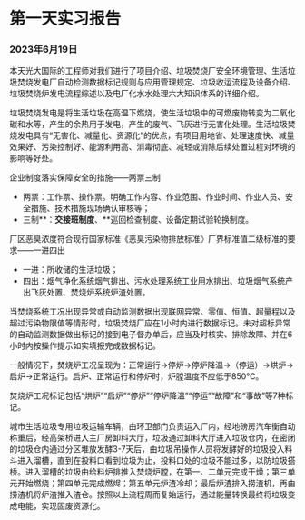 # 第一天实习报告

### 2023年6月19日

本天光大国际的工程师对我们进行了项目介绍、垃圾焚烧厂安全环境管理、生活垃圾焚烧发电厂自动检测数据标记规则与应用管理规定、垃圾收运流程及设备介绍、垃圾焚烧炉发电流程综述以及电厂化水水处理六大知识体系的详细介绍。

垃圾焚烧发电是将生活垃圾在高温下燃烧，使生活垃圾中的可燃废物转变为二氧化碳和水等，产生的余热用于发电，产生的废气、飞灰进行无害化处理。生活垃圾焚烧发电具有“无害化、减量化、资源化”的优点，有项目用地省、处理速度快、减量效果好、污染控制好、能源利用高、消毒彻底、减轻或消除后续处置过程对环境的影响等好处。

企业制度落实保障安全的措施——两票三制

* 两票：工作票、操作票。明确工作内容、作业范围、作业时间、作业人员、安全措施、技术措施现场确认审核等；
* 三制**：**交接班制度**、**巡回检查制度、设备定期试验轮换制度。

厂区恶臭浓度符合现行国家标准《恶臭污染物排放标准》厂界标准值二级标准的要求——一进四出

* 一进：所收储的生活垃圾；
* 四出：烟气净化系统烟气排出、污水处理系统工业用水排出、垃圾烟气系统产出飞灰处置、焚烧炉系统炉渣处置。

当焚烧系统工况出现异常或自动监测数据出现联网异常、零值、恒值、超量程以及超过污染物限值等情形时，垃圾焚烧厂应在1小时内进行数据标记。未对超标异常的自动监测数据做出标记的接到电子督办单后，应当及时核实、排除故障、并在6小时内按操作提示如实填报完成数据标记。

一般情况下，焚烧炉工况呈现为：正常运行→停炉→停炉降温→（停运）→烘炉→启炉→正常运行。启炉、正常运行和停炉时，炉膛温度不应低于850℃。

焚烧炉工况标记包括“烘炉”“启炉”“停炉”“停炉降温”“停运”“故障”和“事故”等7种标记。

城市生活垃圾专用垃圾运输车辆，由环卫部门负责运入厂内，经地磅房汽车衡自动称重后，经高架桥进入主厂房卸料大厅，垃圾通过卸料大厅进入垃圾仓内，在密闭的垃圾仓内通过分区堆放发酵3-7天后，由垃圾吊操作人员将发酵好的垃圾投入料斗进入溜槽，直到在投料口看到垃圾为止，投料口处的垃圾不能过多，以防垃圾搭桥。进入溜槽的垃圾由给料炉排推入焚烧炉膛，在第一、二单元完成干燥；第三单元开始燃烧；第四单元完成燃烬；第五单元炉渣冷却；最后炉渣排入捞渣机，再由捞渣机将炉渣推入渣仓。按照以上流程周而复始运行，通过能量转换最终将垃圾变成电能，实现固废资源化。
